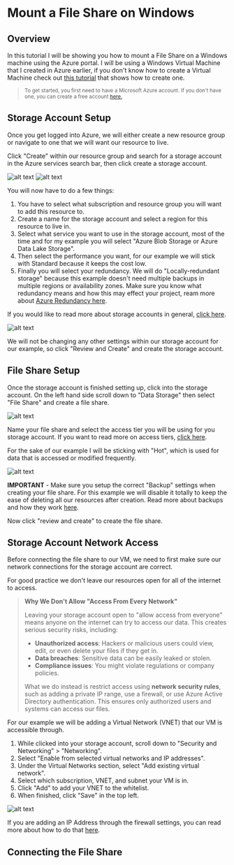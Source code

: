 # Mount a File Share on Windows

## Overview

In this tutorial I will be showing you how to mount a File Share on a Windows machine using the Azure portal. I will be using a Windows Virtual Machine that I created in Azure earlier, if you don't know how to create a Virtual Machine check out [this tutorial](https://github.com/michaelcronk/deploying-a-vm) that shows how to create one.

> <sub>To get started, you first need to have a Microsoft Azure account. If you don't have one, you can create a free account [here.](https://azure.microsoft.com/en-us/free/search/?&ef_id=_k_Cj0KCQiA4NWrBhD-ARIsAFCKwWv39zVXs4ww7bj_IGmTJngZol8ZX835NOuvRgv7ygSk_rEe9lnrcGcaAg2vEALw_wcB_k_&OCID=AIDcmm5edswduu_SEM__k_Cj0KCQiA4NWrBhD-ARIsAFCKwWv39zVXs4ww7bj_IGmTJngZol8ZX835NOuvRgv7ygSk_rEe9lnrcGcaAg2vEALw_wcB_k_&gad_source=1&gclid=Cj0KCQiA4NWrBhD-ARIsAFCKwWv39zVXs4ww7bj_IGmTJngZol8ZX835NOuvRgv7ygSk_rEe9lnrcGcaAg2vEALw_wcB)</sub>

## Storage Account Setup

Once you get logged into Azure, we will either create a new resource group or navigate to one that we will want our resource to live.

Click "Create" within our resource group and search for a storage account in the Azure services search bar, then click create a storage account.

![alt text](<imgs/Screenshot 2024-12-13 at 8.23.52 PM.png>)
![alt text](<imgs/Screenshot 2024-12-13 at 8.24.58 PM.png>)

You will now have to do a few things:

1. You have to select what subscription and resource group you will want to add this resource to.
2. Create a name for the storage account and select a region for this resource to live in.
3. Select what service you want to use in the storage account, most of the time and for my example you will select "Azure Blob Storage or Azure Data Lake Storage".
4. Then select the performance you want, for our example we will stick with Standard because it keeps the cost low.
5. Finally you will select your redundancy. We will do "Locally-redundant storage" because this example doesn't need multiple backups in multiple regions or availability zones. Make sure you know what redundancy means and how this may effect your project, ream more about [Azure Redundancy here](https://learn.microsoft.com/en-us/azure/storage/common/storage-redundancy).

If you would like to read more about storage accounts in general, [click here](https://learn.microsoft.com/en-us/azure/storage/common/storage-account-overview).

![alt text](<imgs/Screenshot 2024-12-13 at 8.25.36 PM.png>)

We will not be changing any other settings within our storage account for our example, so click "Review and Create" and create the storage account.

## File Share Setup

Once the storage account is finished setting up, click into the storage account. On the left hand side scroll down to "Data Storage" then select "File Share" and create a file share.

![alt text](<imgs/Screenshot 2024-12-15 at 9.01.02 AM.png>)

Name your file share and select the access tier you will be using for you storage account. If you want to read more on access tiers, [click here](https://learn.microsoft.com/en-us/azure/storage/blobs/access-tiers-overview).

For the sake of our example I will be sticking with "Hot", which is used for data that is accessed or modified frequently.

![alt text](<imgs/Screenshot 2024-12-15 at 9.02.02 AM.png>)

**IMPORTANT** - Make sure you setup the correct "Backup" settings when creating your file share. For this example we will disable it totally to keep the ease of deleting all our resources after creation. Read more about backups and how they work [here](https://learn.microsoft.com/en-us/azure/backup/blob-backup-configure-manage?tabs=operational-backup).

Now click "review and create" to create the file share.

## Storage Account Network Access

Before connecting the file share to our VM, we need to first make sure our network connections for the storage account are correct.

For good practice we don't leave our resources open for all of the internet to access.

> **Why We Don't Allow "Access From Every Network"**
>
> Leaving your storage account open to "allow access from everyone" means anyone on the internet can try to access our data. This creates serious security risks, including:
>
> - **Unauthorized access**: Hackers or malicious users could view, edit, or even delete your files if they get in.
> - **Data breaches**: Sensitive data can be easily leaked or stolen.
> - **Compliance issues**: You might violate regulations or company policies.
>
> What we do instead is restrict access using **network security rules**, such as adding a private IP range, use a firewall, or use Azure Active Directory authentication. This ensures only authorized users and systems can access our files.

For our example we will be adding a Virtual Network (VNET) that our VM is accessible through.

1. While clicked into your storage account, scroll down to "Security and Networking" > "Networking".
2. Select "Enable from selected virtual networks and IP addresses".
3. Under the Virtual Networks section, select "Add existing virtual network".
4. Select which subscription, VNET, and subnet your VM is in.
5. Click "Add" to add your VNET to the whitelist.
6. When finished, click "Save" in the top left.

![alt text](<imgs/Screenshot 2024-12-15 at 9.05.11 AM.png>)

If you are adding an IP Address through the firewall settings, you can read more about how to do that [here](https://learn.microsoft.com/en-us/azure/storage/files/storage-files-networking-endpoints?tabs=azure-portal).

## Connecting the File Share
